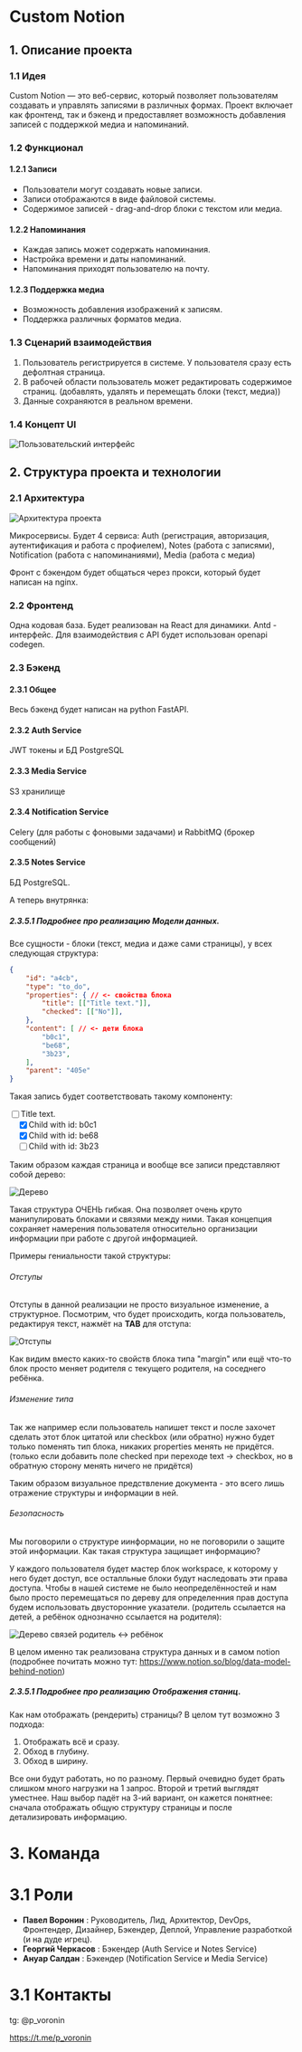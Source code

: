 # Custom Notion

## 1. Описание проекта

### 1.1 Идея

Custom Notion — это веб-сервис, который позволяет пользователям создавать и управлять записями в различных формах. Проект включает как фронтенд, так и бэкенд и предоставляет возможность добавления записей с поддержкой медиа и напоминаний.

### 1.2 Функционал

#### 1.2.1 Записи
- Пользователи могут создавать новые записи.
- Записи отображаются в виде файловой системы.
- Содержимое записей - drag-and-drop блоки с текстом или медиа.

#### 1.2.2 Напоминания
- Каждая запись может содержать напоминания.
- Настройка времени и даты напоминаний.
- Напоминания приходят пользователю на почту.

#### 1.2.3 Поддержка медиа
- Возможность добавления изображений к записям.
- Поддержка различных форматов медиа.

### 1.3 Сценарий взаимодействия

1. Пользователь регистрируется в системе. У пользователя сразу есть дефолтная страница.
1. В рабочей области пользователь может редактировать содержимое страниц. (добавлять, удалять и перемещать блоки (текст, медиа))
1. Данные сохраняются в реальном времени.

### 1.4 Концепт UI

![Пользовательский интерфейс](media/example_ui.png)

## 2. Структура проекта и технологии

### 2.1 Архитектура

![Архитектура проекта](media/architecture.png)

Микросервисы. Будет 4 сервиса: Auth (регистрация, авторизация, аутентификация и работа с профиелем), Notes (работа с записями), Notification (работа с напоминаниями), Media (работа с медиа)

Фронт с бэкендом будет общаться через прокси, который будет написан на nginx.

### 2.2 **Фронтенд**

Одна кодовая база. Будет реализован на React для динамики. Antd - интерфейс. Для взаимодействия с API будет использован openapi codegen.

### 2.3 **Бэкенд**

#### 2.3.1 Общее

Весь бэкенд будет написан на python FastAPI.

#### 2.3.2 Auth Service

JWT токены и БД PostgreSQL

#### 2.3.3 Media Service

S3 хранилище

#### 2.3.4 Notification Service

Celery (для работы с фоновыми задачами) и RabbitMQ (брокер сообщений)

#### 2.3.5 Notes Service

БД PostgreSQL.

А теперь внутрянка:

##### 2.3.5.1 Подробнее про реализацию Модели данных.

Все сущности - блоки (текст, медиа и даже сами страницы), у всех следующая структура:

```json
{
    "id": "a4cb",
    "type": "to_do",
    "properties": { // <- свойства блока
        "title": [["Title text."]],
        "checked": [["No"]],
    },
    "content": [ // <- дети блока
        "b0c1",
        "be68",
        "3b23",
    ],
    "parent": "405e"
}
```

Такая запись будет соответствовать такому компоненту:

<div style="display: flex; flex-direction: column">
    <div style="display: flex; flex-direction: row">
        <input type="checkbox">Title text.</input>
    </div>
    <div style="display: flex; flex-direction: row">
        &emsp;<input type="checkbox" checked>Child with id: b0c1</input>
    </div>
    <div style="display: flex; flex-direction: row">
        &emsp;<input type="checkbox" checked>Child with id: be68</input>
    </div>
    <div style="display: flex; flex-direction: row">
        &emsp;<input type="checkbox">Child with id: 3b23</input>
    </div>
</div>

Таким образом каждая страница и вообще все записи представляют собой дерево:

![Дерево](media/tree.png)

Такая структура ОЧЕНЬ гибкая. Она позволяет очень круто манипулировать блоками и связями между ними. Такая концепция сохраняет намерения пользователя относительно организации информации при работе с другой информацией.

Примеры гениальности такой структуры:

###### Отступы

Отступы в данной реализации не просто визуальное изменение, а структурное. Посмотрим, что будет происходить, когда пользователь, редактируя текст, нажмёт на **TAB** для отступа:

![Отступы](media/indents.png)

Как видим вместо каких-то свойств блока типа "margin" или ещё что-то блок просто меняет родителя с текущего родителя, на соседнего ребёнка.

###### Изменение типа

Так же например если пользователь напишет текст и после захочет сделать этот блок цитатой или checkbox (или обратно) нужно будет только поменять тип блока, никаких properties менять не придётся. (только если добавить поле checked при переходе text -> checkbox, но в обратную сторону менять ничего не придётся)

Таким образом визуальное предствление документа - это всего лишь отражение структуры и информации в ней.

###### Безопасность

Мы поговорили о структуре иинформации, но не поговорили о защите этой информации. Как такая структура защищает информацию?

У каждого пользователя будет мастер блок workspace, к которому у него будет доступ, все осталльные блоки будут наследовать эти права доступа. Чтобы в нашей системе не было неопределённостей и нам было просто перемещаться по дереву для определенния прав доступа будем использовать двусторонние указатели. (родитель ссылается на детей, а ребёнок однозначно ссылается на родителя):

![Дерево связей родитель <-> ребёнок](media/connections.png)

В целом именно так реализована структура данных и в самом notion (подробнее почитать можно тут: https://www.notion.so/blog/data-model-behind-notion)

##### 2.3.5.1 Подробнее про реализацию Отображения станиц.

Как нам отображать (рендерить) страницы? В целом тут возможно 3 подхода:

1. Отображать всё и сразу.
2. Обход в глубину.
3. Обход в ширину.

Все они будут работать, но по разному. Первый очевидно будет брать слишком много нагрузки на 1 запрос. Второй и третий выглядят уместнее. Наш выбор падёт на 3-ий вариант, он кажется понятнее: сначала отображать общую структуру страницы и после детализировать информацию.

# 3. Команда

# 3.1 Роли

- **Павел Воронин** : Руководитель, Лид, Архитектор, DevOps, Фронтендер, Дизайнер, Бэкендер, Деплой, Управление разработкой (и на дуде игрец).
- **Георгий Черкасов** : Бэкендер (Auth Service и Notes Service)
- **Ануар Салдан** : Бэкендер (Notification Service и Media Service)

# 3.1 Контакты

tg: @p_voronin 

https://t.me/p_voronin